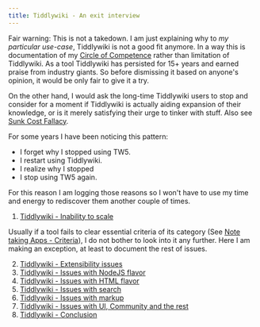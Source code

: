 ```yaml
---
title: Tiddlywiki - An exit interview
---
```




Fair warning: This is not a takedown. I am just explaining why to _my particular use-case_, Tiddlywiki is not a good fit anymore. In a way this is documentation of my [Circle of Competence](circle_of_competence.md) rather than limitation of Tiddlywiki. As a tool Tiddlywiki has persisted for 15+ years and earned praise from industry giants. So before dismissing it based on anyone's opinion, it would be only fair to give it a try.

On the other hand, I would ask the long-time Tiddlywiki users to stop and consider for a moment if Tiddlywiki is actually aiding expansion of their knowledge, or is it merely satisfying their urge to tinker with stuff. Also see [Sunk Cost Fallacy](sunk_cost_fallacy.md).

For some years I have been noticing this pattern:

- I forget why I stopped using TW5.
- I restart using Tiddlywiki.
- I realize why I stopped
- I stop using TW5 again.

For this reason I am logging those reasons so I won't have to use my time and energy to rediscover them another couple of times.

1. [Tiddlywiki - Inability to scale](tiddlywiki_-_inability_to_scale.md)

Usually if a tool fails to clear essential criteria of its category (See [Note taking Apps - Criteria](note_taking_apps_-_criteria.md)), I do not bother to look into it any further. Here I am making an exception, at least to document the rest of issues.

2. [Tiddlywiki - Extensibility issues](tiddlywiki_-_extensibility_issues.md)
3. [Tiddlywiki - Issues with NodeJS flavor](tiddlywiki_-_issues_with_nodejs_flavor.md)
4. [Tiddlywiki - Issues with HTML flavor](tiddlywiki_-_issues_with_html_flavor.md)
5. [Tiddlywiki - Issues with search](tiddlywiki_-_issues_with_search.md)
6. [Tiddlywiki - Issues with markup](tiddlywiki_-_issues_with_markup.md)
7. [Tiddlywiki - Issues with UI, Community and the rest](tiddlywiki_-_issues_with_ui_community_and_the_rest.md)
8. [Tiddlywiki - Conclusion](tiddlywiki_-_conclusion.md)
